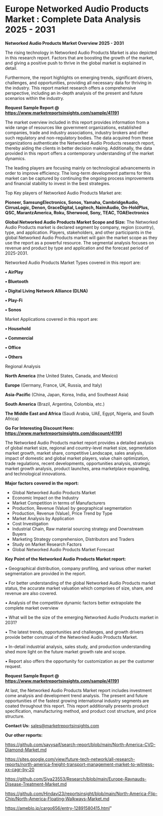 # Europe Networked Audio Products Market : Complete Data Analysis 2025 - 2031

<Strong> Networked Audio Products Market Overview 2025 - 2031</strong>

The rising technology in Networked Audio Products Market is also depicted in this research report. Factors that are boosting the growth of the market, and giving a positive push to thrive in the global market is explained in detail.

Furthermore, the report highlights on emerging trends, significant drivers, challenges, and opportunities, providing all necessary data for thriving in the industry. This report market research offers a comprehensive perspective, including an in-depth analysis of the present and future scenarios within the industry.

<strong>Request Sample Report @ <a href=https://www.marketreportsinsights.com/sample/41191>https://www.marketreportsinsights.com/sample/41191</a></strong>

The market overview included in this report provides information from a wide range of resources like government organizations, established companies, trade and industry associations, industry brokers and other such regulatory and non-regulatory bodies. The data acquired from these organizations authenticate the Networked Audio Products research report, thereby aiding the clients in better decision making. Additionally, the data provided in this report offers a contemporary understanding of the market dynamics.

The leading players are focusing mainly on technological advancements in order to improve efficiency. The long-term development patterns for this market can be captured by continuing the ongoing process improvements and financial stability to invest in the best strategies.

Top Key players of Networked Audio Products Market are:

<strong>Pioneer, SamsungElectronics, Sonos, Yamaha, CambridgeAudio, CirrusLogic, Denon, GraceDigital, Logitech, NaimAudio, On-HoldPlus, QSC, MarantzAmerica, Roku, Sherwood, Sony, TEAC, TOAElectronics</strong>

<strong><b>Global Networked Audio Products Market Scope and Size:</b></strong>
The Networked Audio Products market is declared segment by company, region (country), type, and application. Players, stakeholders, and other participants in the global Networked Audio Products market will gain the market scope as they use the report as a powerful resource. The segmental analysis focuses on revenue and product by type and application and the forecast period of 2025-2031.

Networked Audio Products Market Types covered in this report are:

<strong>•  AirPlay

•  Bluetooth

•  Digital Living Network Alliance (DLNA)

•  Play-Fi

•  Sonos</strong>

Market Applications covered in this report are:

<strong>•  Household

•  Commercial

•  Office

•  Others</strong> 

Regional Analysis

<strong>North America</strong> (the United States, Canada, and Mexico)

<strong>Europe</strong> (Germany, France, UK, Russia, and Italy)

<strong>Asia-Pacific</strong> (China, Japan, Korea, India, and Southeast Asia)

<strong>South America</strong> (Brazil, Argentina, Colombia, etc.)

<strong>The Middle East and Africa</strong> (Saudi Arabia, UAE, Egypt, Nigeria, and South Africa)

<strong>Go For Interesting Discount Here: <a href=https://www.marketreportsinsights.com/discount/41191>https://www.marketreportsinsights.com/discount/41191</a></strong>

The Networked Audio Products market report provides a detailed analysis of global market size, regional and country-level market size, segmentation market growth, market share, competitive Landscape, sales analysis, impact of domestic and global market players, value chain optimization, trade regulations, recent developments, opportunities analysis, strategic market growth analysis, product launches, area marketplace expanding, and technological innovations.

<strong><b>Major factors covered in the report:</b></strong>
<ul>
  <li>Global Networked Audio Products Market </li>
  <li>Economic Impact on the Industry</li>
  <li>Market Competition in terms of Manufacturers</li>
  <li>Production, Revenue (Value) by geographical segmentation</li>
  <li>Production, Revenue (Value), Price Trend by Type</li>
  <li>Market Analysis by Application</li>
  <li>Cost Investigation</li>
  <li>Industrial Chain, Raw material sourcing strategy and Downstream Buyers</li>
  <li>Marketing Strategy comprehension, Distributors and Traders</li>
  <li>Study on Market Research Factors</li>
  <li>Global Networked Audio Products Market Forecast</li>
</ul>

<strong><b>Key Point of the Networked Audio Products Market report:</b></strong>

• Geographical distribution, company profiling, and various other market segmentation are provided in the report.

• For better understanding of the global Networked Audio Products market status, the accurate market valuation which comprises of size, share, and revenue are also covered.

• Analysis of the competitive dynamic factors better extrapolate the complete market overview

• What will be the size of the emerging Networked Audio Products market in 2031?

• The latest trends, opportunities and challenges, and growth drivers provide better construal of the Networked Audio Products Market.

• In-detail industrial analysis, sales study, and production understanding shed more light on the future market growth rate and scope.

• Report also offers the opportunity for customization as per the customer request.

<strong>Request Sample Report @ <a href=https://www.marketreportsinsights.com/sample/41191>https://www.marketreportsinsights.com/sample/41191</a></strong>

At last, the Networked Audio Products Market report includes investment come analysis and development trend analysis. The present and future opportunities of the fastest growing international industry segments are coated throughout this report. This report additionally presents product specification, manufacturing method, and product cost structure, and price structure.

<strong>Contact Us:</strong>
sales@marketreportsinsights.com

<strong>Our other reports:</strong>

<a href=https://github.com/sayysaif/search-report/blob/main/North-America-CVD-Diamond-Market.md>https://github.com/sayysaif/search-report/blob/main/North-America-CVD-Diamond-Market.md</a>

<a href=https://sites.google.com/view/future-tech-network/all-research-reports/north-america-freight-transport-management-market-to-witness-xx-cagr-by-20>https://sites.google.com/view/future-tech-network/all-research-reports/north-america-freight-transport-management-market-to-witness-xx-cagr-by-20</a>

<a href=https://github.com/Siya23553/Research/blob/main/Europe-Raynauds-Disease-Treatment-Market.md>https://github.com/Siya23553/Research/blob/main/Europe-Raynauds-Disease-Treatment-Market.md</a>

<a href=https://github.com/Hindavi23/reportsinsight/blob/main/North-America-Flip-Chip/North-America-Floating-Walkways-Market.md>https://github.com/Hindavi23/reportsinsight/blob/main/North-America-Flip-Chip/North-America-Floating-Walkways-Market.md</a>

<a href=https://ameblo.jp/cargo656/entry-12891580415.html>https://ameblo.jp/cargo656/entry-12891580415.html</a>"
